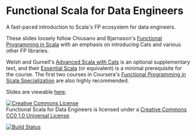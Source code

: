 # Functional Scala for Data Engineers

A fast-paced introduction to Scala's FP ecosystem for data engineers. 

These slides loosely follow Chiusano and Bjarnason's [Functional Programming in Scala](https://www.manning.com/books/functional-programming-in-scala) with an emphasis on introducing Cats and various other FP libraries. 

Welsh and Gurnell's [Advanced Scala with Cats](http://underscore.io/books/advanced-scala/) is an optional supplementary text, and their [Essential Scala](http://underscore.io/books/essential-scala/) (or equivalent) is a minimal prerequisite for the course. The first two courses in Coursera's [Functional Programming in Scala Specialization](https://www.coursera.org/specializations/scala) are also highly recommended. 

Slides are viewable [here](http://DS12.github.io/scala-class).

<a rel="license" href="http://creativecommons.org/licenses/by-nc-sa/3.0/deed.en_US"><img alt="Creative Commons License" style="border-width:0" src="http://i.creativecommons.org/l/by-nc-sa/3.0/88x31.png" /></a><br /><span xmlns:dct="http://purl.org/dc/terms/" property="dct:title">Functional Scala for Data Engineers</span> is licensed under a <a rel="license" href="https://creativecommons.org/publicdomain/zero/1.0/">Creative Commons CC0 1.0 Universal License</a>.


[![Build Status](https://travis-ci.org/DS12/scala-class.svg?branch=master)](https://travis-ci.org/DS12/scala-class)
